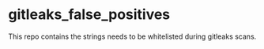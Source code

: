 # gitleaks_false_positives
This repo contains the strings needs to be whitelisted during gitleaks scans.
